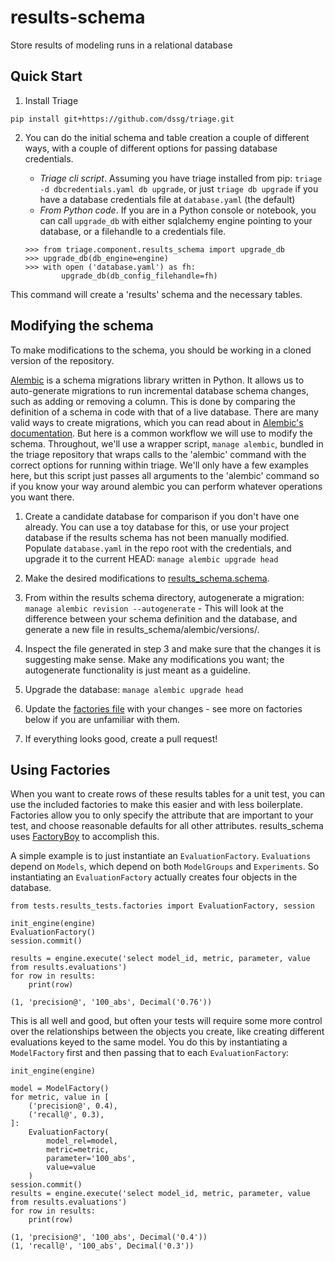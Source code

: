 # results-schema
Store results of modeling runs in a relational database

## Quick Start

1. Install Triage

`pip install git+https://github.com/dssg/triage.git`

2. You can do the initial schema and table creation a couple of different ways, with a couple of different options for passing database credentials.

	- *Triage cli script*. Assuming you have triage installed from pip: `triage -d dbcredentials.yaml db upgrade`, or just `triage db upgrade` if you have a database credentials file at `database.yaml` (the default)
	- *From Python code*. If you are in a Python console or notebook, you can call `upgrade_db` with either sqlalchemy engine pointing to your database, or a filehandle to a credentials file.

	```
	>>> from triage.component.results_schema import upgrade_db
	>>> upgrade_db(db_engine=engine)
	>>> with open ('database.yaml') as fh:
            upgrade_db(db_config_filehandle=fh)
	```

This command will create a 'results' schema and the necessary tables.


## Modifying the schema

To make modifications to the schema, you should be working in a cloned version of the repository.

[Alembic](http://alembic.zzzcomputing.com/en/latest/tutorial.html) is a schema migrations library written in Python. It allows us to auto-generate migrations to run incremental database schema changes, such as adding or removing a column. This is done by comparing the definition of a schema in code with that of a live database. There are many valid ways to create migrations, which you can read about in [Alembic's documentation](http://alembic.zzzcomputing.com/en/latest/tutorial.html). But here is a common workflow we will use to modify the schema. Throughout, we'll use a wrapper script, `manage alembic`, bundled in the triage repository that wraps calls to the 'alembic' command with the correct options for running within triage. We'll only have a few examples here, but this script just passes all arguments to the 'alembic' command so if you know your way around alembic you can perform whatever operations you want there.

1. Create a candidate database for comparison if you don't have one already. You can use a toy database for this, or use your project database if the results schema has not been manually modified. Populate `database.yaml` in the repo root with the credentials, and upgrade it to the current HEAD: `manage alembic upgrade head`

2. Make the desired modifications to [results_schema.schema](schema.py).

3. From within the results schema directory, autogenerate a migration: `manage alembic revision --autogenerate` - This will look at the difference between your schema definition and the database, and generate a new file in results_schema/alembic/versions/.

4. Inspect the file generated in step 3 and make sure that the changes it is suggesting make sense. Make any modifications you want; the autogenerate functionality is just meant as a guideline.

5. Upgrade the database: `manage alembic upgrade head`

6. Update the [factories file](../../../../src/tests/results_tests/factories.py) with your changes - see more on factories below if you are unfamiliar with them.

7. If everything looks good, create a pull request!


## Using Factories

When you want to create rows of these results tables for a unit test, you can use the included factories to make this easier and with less boilerplate.  Factories allow you to only specify the attribute that are important to your test, and choose reasonable defaults for all other attributes. results_schema uses [FactoryBoy](http://factoryboy.readthedocs.io/en/latest/index.html) to accomplish this.

A simple example is to just instantiate an `EvaluationFactory`. `Evaluations` depend on `Models`, which depend on both `ModelGroups` and `Experiments`. So instantiating an `EvaluationFactory` actually creates four objects in the database.

```
from tests.results_tests.factories import EvaluationFactory, session

init_engine(engine)
EvaluationFactory()
session.commit()

results = engine.execute('select model_id, metric, parameter, value from results.evaluations')
for row in results:
	print(row)
```

```
(1, 'precision@', '100_abs', Decimal('0.76'))
```

This is all well and good, but often your tests will require some more control over the relationships between the objects you create, like creating different evaluations keyed to the same model. You do this by instantiating a `ModelFactory` first and then passing that to each `EvaluationFactory`:

```
init_engine(engine)

model = ModelFactory()
for metric, value in [
	('precision@', 0.4),
	('recall@', 0.3),
]:
	EvaluationFactory(
		model_rel=model,
		metric=metric,
		parameter='100_abs',
		value=value
	)
session.commit()
results = engine.execute('select model_id, metric, parameter, value from results.evaluations')
for row in results:
	print(row)
```

```
(1, 'precision@', '100_abs', Decimal('0.4'))
(1, 'recall@', '100_abs', Decimal('0.3'))
```
